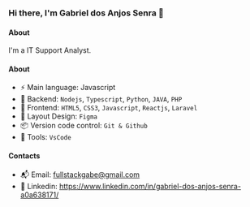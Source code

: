 ### Hi there, I'm Gabriel dos Anjos Senra 👋

#### About
I'm a IT Support Analyst.

#### About
- ⚡️ Main language: Javascript
- 📡 Backend: `Nodejs`, `Typescript`, `Python`, `JAVA`, `PHP`
- 🎉 Frontend: `HTML5`, `CSS3`, `Javascript`, `Reactjs`, `Laravel` 
- 🎨 Layout Design: `Figma` 
- 📦️ Version code control: `Git & Github`
- 🔨 Tools: `VsCode`

#### Contacts

- 📬 Email: fullstackgabe@gmail.com
- 👤 Linkedin: https://www.linkedin.com/in/gabriel-dos-anjos-senra-a0a638171/
